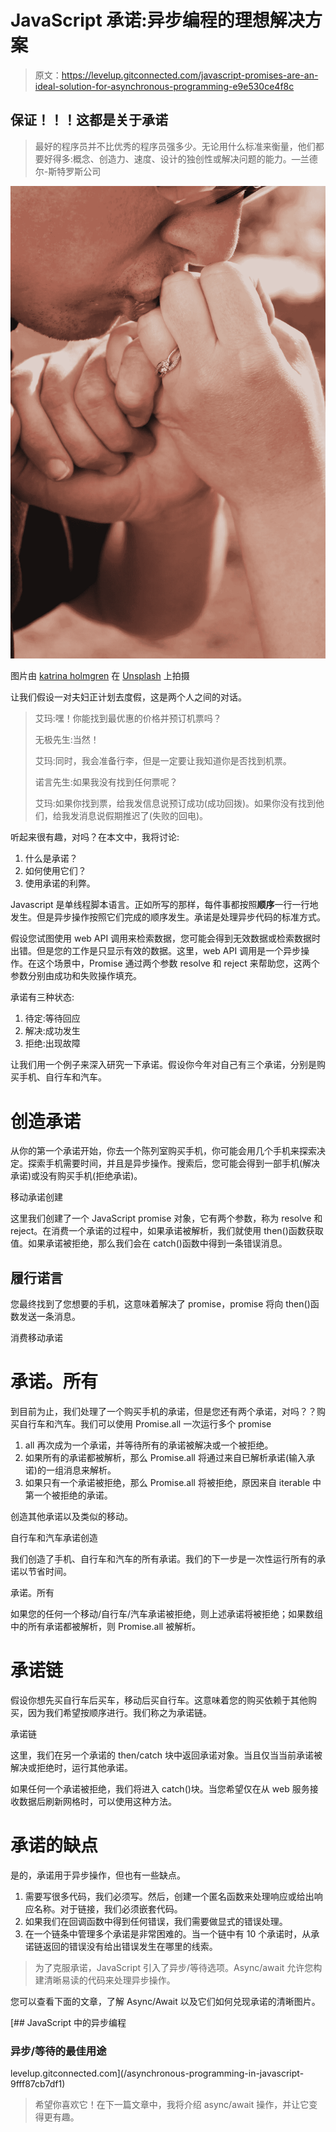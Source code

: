 # JavaScript 承诺:异步编程的理想解决方案

> 原文：<https://levelup.gitconnected.com/javascript-promises-are-an-ideal-solution-for-asynchronous-programming-e9e530ce4f8c>

## 保证！！！这都是关于承诺

> 最好的程序员并不比优秀的程序员强多少。无论用什么标准来衡量，他们都要好得多:概念、创造力、速度、设计的独创性或解决问题的能力。—兰德尔-斯特罗斯公司

![](img/0d5dcd74b75332f1296d716b1bbbb5d4.png)

图片由 [katrina holmgren](https://unsplash.com/@kmholmgren92?utm_source=unsplash&utm_medium=referral&utm_content=creditCopyText) 在 [Unsplash](https://unsplash.com/s/photos/promise?utm_source=unsplash&utm_medium=referral&utm_content=creditCopyText) 上拍摄

让我们假设一对夫妇正计划去度假，这是两个人之间的对话。

> 艾玛:嘿！你能找到最优惠的价格并预订机票吗？
> 
> 无极先生:当然！
> 
> 艾玛:同时，我会准备行李，但是一定要让我知道你是否找到机票。
> 
> 诺言先生:如果我没有找到任何票呢？
> 
> 艾玛:如果你找到票，给我发信息说预订成功(成功回拨)。如果你没有找到他们，给我发消息说假期推迟了(失败的回电)。

听起来很有趣，对吗？在本文中，我将讨论:

1.  什么是承诺？
2.  如何使用它们？
3.  使用承诺的利弊。

Javascript 是单线程脚本语言。正如所写的那样，每件事都按照**顺序**一行一行地发生。但是异步操作按照它们完成的顺序发生。承诺是处理异步代码的标准方式。

假设您试图使用 web API 调用来检索数据，您可能会得到无效数据或检索数据时出错。但是您的工作是只显示有效的数据。这里，web API 调用是一个异步操作。在这个场景中，Promise 通过两个参数 resolve 和 reject 来帮助您，这两个参数分别由成功和失败操作填充。

承诺有三种状态:

1.  待定:等待回应
2.  解决:成功发生
3.  拒绝:出现故障

让我们用一个例子来深入研究一下承诺。假设你今年对自己有三个承诺，分别是购买手机、自行车和汽车。

# 创造承诺

从你的第一个承诺开始，你去一个陈列室购买手机，你可能会用几个手机来探索决定。探索手机需要时间，并且是异步操作。搜索后，您可能会得到一部手机(解决承诺)或没有购买手机(拒绝承诺)。

移动承诺创建

这里我们创建了一个 JavaScript promise 对象，它有两个参数，称为 resolve 和 reject。在消费一个承诺的过程中，如果承诺被解析，我们就使用 then()函数获取值。如果承诺被拒绝，那么我们会在 catch()函数中得到一条错误消息。

## 履行诺言

您最终找到了您想要的手机，这意味着解决了 promise，promise 将向 then()函数发送一条消息。

消费移动承诺

# 承诺。所有

到目前为止，我们处理了一个购买手机的承诺，但是您还有两个承诺，对吗？？购买自行车和汽车。我们可以使用 Promise.all 一次运行多个 promise

1.  all 再次成为一个承诺，并等待所有的承诺被解决或一个被拒绝。
2.  如果所有的承诺都被解析，那么 Promise.all 将通过来自已解析承诺(输入承诺)的一组消息来解析。
3.  如果只有一个承诺被拒绝，那么 Promise.all 将被拒绝，原因来自 iterable 中第一个被拒绝的承诺。

创造其他承诺以及类似的移动。

自行车和汽车承诺创造

我们创造了手机、自行车和汽车的所有承诺。我们的下一步是一次性运行所有的承诺以节省时间。

承诺。所有

如果您的任何一个移动/自行车/汽车承诺被拒绝，则上述承诺将被拒绝；如果数组中的所有承诺都被解析，则 Promise.all 被解析。

# 承诺链

假设你想先买自行车后买车，移动后买自行车。这意味着您的购买依赖于其他购买，因为我们希望按顺序进行。我们称之为承诺链。

承诺链

这里，我们在另一个承诺的 then/catch 块中返回承诺对象。当且仅当当前承诺被解决或拒绝时，运行其他承诺。

如果任何一个承诺被拒绝，我们将进入 catch()块。当您希望仅在从 web 服务接收数据后刷新网格时，可以使用这种方法。

# 承诺的缺点

是的，承诺用于异步操作，但也有一些缺点。

1.  需要写很多代码，我们必须写。然后，创建一个匿名函数来处理响应或给出响应名称。对于链接，我们必须嵌套代码。
2.  如果我们在回调函数中得到任何错误，我们需要做显式的错误处理。
3.  在一个链条中管理多个承诺是非常困难的。当一个链中有 10 个承诺时，从承诺链返回的错误没有给出错误发生在哪里的线索。

> 为了克服承诺，JavaScript 引入了异步/等待选项。Async/await 允许您构建清晰易读的代码来处理异步操作。

您可以查看下面的文章，了解 Async/Await 以及它们如何兑现承诺的清晰图片。

[](/asynchronous-programming-in-javascript-9fff87cb7df1) [## JavaScript 中的异步编程

### 异步/等待的最佳用途

levelup.gitconnected.com](/asynchronous-programming-in-javascript-9fff87cb7df1) 

> 希望你喜欢它！在下一篇文章中，我将介绍 async/await 操作，并让它变得更有趣。